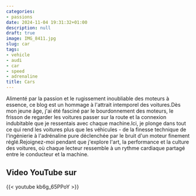 ```yaml
---
categories:
- passions
date: 2024-11-04 19:31:32+01:00
description: null
draft: true
image: IMG_8411.jpg
slug: car
tags:
- vehicle
- audi
- car
- speed
- adrenaline
title: Cars
---
```


<!-- hash: fc4070d47b3a -->
Alimenté par la passion et le rugissement inoubliable des moteurs à essence, ce blog est un hommage à l'attrait intemporel des voitures.Dès mon jeune âge, j'ai été fasciné par le bourdonnement des moteurs, le frisson de regarder les voitures passer sur la route et la connexion indubitable que je ressentais avec chaque machine.Ici, je plonge dans tout ce qui rend les voitures plus que les véhicules - de la finesse technique de l'ingénierie à l'adrénaline pure déclenchée par le bruit d'un moteur finement réglé.Rejoignez-moi pendant que j'explore l'art, la performance et la culture des voitures, où chaque lecteur ressemble à un rythme cardiaque partagé entre le conducteur et la machine.


## Video YouTube sur

{{< youtube kb6g_65PPoY >}}